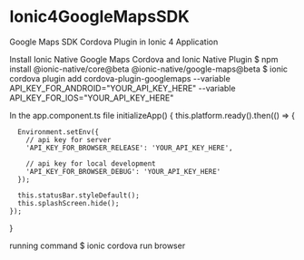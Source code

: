 # Ionic4GoogleMapsSDK
Google Maps SDK Cordova Plugin in Ionic 4 Application


Install Ionic Native Google Maps Cordova and Ionic Native Plugin
$ npm install @ionic-native/core@beta @ionic-native/google-maps@beta
$ ionic cordova plugin add cordova-plugin-googlemaps --variable API_KEY_FOR_ANDROID="YOUR_API_KEY_HERE" --variable API_KEY_FOR_IOS="YOUR_API_KEY_HERE"

In the app.component.ts file
initializeApp() {
    this.platform.ready().then(() => {
 
      Environment.setEnv({
        // api key for server
        'API_KEY_FOR_BROWSER_RELEASE': 'YOUR_API_KEY_HERE',
 
        // api key for local development
        'API_KEY_FOR_BROWSER_DEBUG': 'YOUR_API_KEY_HERE'
      });
 
      this.statusBar.styleDefault();
      this.splashScreen.hide();
    });
  }


running command
$ ionic cordova run browser
